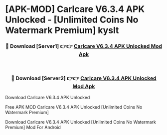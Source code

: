 # [APK-MOD] Carlcare V6.3.4 APK Unlocked - [Unlimited Coins No Watermark Premium] kyslt



<div align="center">
<h3>🔴 Download [Server1] 👉👉 <a href="https://momento.my/?title=Carlcare_V6.3.4_APK_Unlocked">Carlcare V6.3.4 APK Unlocked Mod Apk</a></h3><br>

<h3>🔴 Download [Server2] 👉👉 <a href="https://momento.my/?title=Carlcare_V6.3.4_APK_Unlocked">Carlcare V6.3.4 APK Unlocked Mod Apk</a></h3>
</div>



Download Carlcare V6.3.4 APK Unlocked 

Free APK MOD Carlcare V6.3.4 APK Unlocked [Unlimited Coins No Watermark Premium]

Download Carlcare V6.3.4 APK Unlocked [Unlimited Coins No Watermark Premium] Mod For Android
